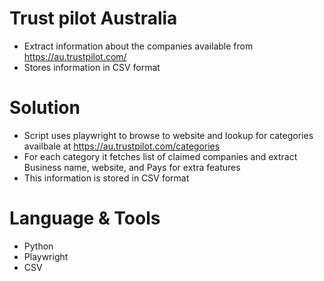 # Trust pilot Australia
- Extract information about the companies available from https://au.trustpilot.com/
- Stores information in CSV format

# Solution 
- Script uses playwright to browse to website and lookup for categories availbale at https://au.trustpilot.com/categories
- For each category it fetches list of claimed companies and extract Business name, website, and Pays for extra features 
- This information is stored in CSV format 

# Language & Tools
- Python
- Playwright
- CSV
